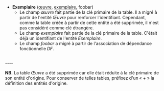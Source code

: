 - **Exemplaire** (<u>œuvre</u>, <u>exemplaire</u>, foobar)
  - Le champ _œuvre_ fait partie de la clé primaire de la table. Il a migré à partir de l'entité _Œuvre_ pour renforcer l'identifiant. Cependant, comme la table créée à partir de cette entité a été supprimée, il n'est pas considéré comme clé étrangère.
  - Le champ _exemplaire_ fait partie de la clé primaire de la table. C'était déjà un identifiant de l'entité _Exemplaire_.
  - Le champ _foobar_ a migré à partir de l'association de dépendance fonctionnelle _DF_.
<br>
----


**NB.** La table _Œuvre_ a été supprimée car elle était réduite à la clé primaire de son entité d'origine. Pour conserver de telles tables, préfixez d'un « + » la définition des entités d'origine.

